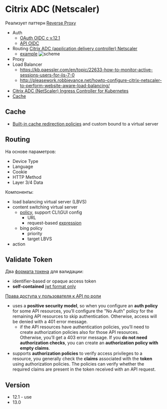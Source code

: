 # Citrix ADC (Netscaler)

Реализует паттерн [Reverse Proxy](../../arch/pattern/pattern.proxy.reverse.md)
- Auth
	- [OAuth OIDC с v.12.1](https://docs.citrix.com/en-us/citrix-adc/current-release/aaa-tm/authentication-methods/oauth-authentication.html)
	- [API OIDC](https://docs.citrix.com/en-us/citrix-adc/current-release/aaa-tm/authentication-methods/oauth-authentication/api-authentication-with-adc.html)
- Routing [Citrix ADC (application delivery controller) Netscaler](https://docs.citrix.com/en-us/citrix-adc/current-release/content-switching.html)
	- [example](https://www.cloudedskies.co.uk/single-post/2016/11/27/Citrix-NetScaler-111-Content-Switch)
	![scheme](https://docs.citrix.com/en-us/citrix-adc/media/csw-lbconfiguration.png)
- Proxy	
- Load Balancer
	- https://kb.paessler.com/en/topic/22633-how-to-monitor-active-sessions-users-for-iis-7-0
  	- http://pleasework.robbievance.net/howto-configure-citrix-netscaler-to-perform-website-aware-load-balancing/
- [Citrix ADC (NetScaler) Ingress Controller for Kubernetes](https://github.com/citrix/citrix-k8s-ingress-controller)
- [Cache](https://docs.citrix.com/en-us/citrix-adc/current-release/citrix-adc-cache-redirection-gen-wrapper-10-con.html)
	
## Cache

- [Built-in cache redirection policies](https://docs.citrix.com/en-us/citrix-adc/12-1/citrix-adc-cache-redirection-gen-wrapper-10-con/cache-redirection-policies/builtin-cache-redirection-policies.html) and custom bound to a virtual server

## Routing

На основе параметров:

- Device Type
- Language
- Cookie
- HTTP Method
- Layer 3/4 Data

Компоненты:
- load balancing virtual server (LBVS)
- content switching virtual server
	- [policy](https://docs.citrix.com/en-us/citrix-adc/current-release/citrix-adc-cache-redirection-gen-wrapper-10-con/selective-cache-redirect/configure-policies-content-switching.html), support CLI\GUI config
		- URL
		- request-based [expression](https://docs.citrix.com/en-us/citrix-adc/current-release/appexpert/policies-and-expressions/summary-examples-of-advanced-policy-expressions.html)
	- bing policy 		
		- priority
		- target LBVS	
- action

## Validate Token

Два [формата токена](https://docs.citrix.com/en-us/citrix-adc/current-release/aaa-tm/authentication-methods/oauth-authentication/api-authentication-with-adc.html) для валидации:
- identifier-based or opaque access token
- __self-contained__ [jwt format only](https://docs.citrix.com/en-us/citrix-adc/current-release/aaa-tm/authentication-methods/oauth-authentication/api-authentication-with-adc.html#oauth-configuration-for-id-tokens)

[Права доступа у пользователя к API по роли](https://docs.citrix.com/en-us/citrix-adc/current-release/aaa-tm/authentication-methods/oauth-authentication.html)
- uses a __positive security model__, so when you configure an __auth policy__ for some API resources, you’ll configure the "No Auth" policy for the remaining API resources to skip authentication. Otherwise, access will be denied with a 401 error message.
	- if the API resources have authentication policies, you’ll need to create authorization policies also for those API resources. Otherwise, you’ll get a 403 error message. If you __do not need authorization checks__, you can create an __authorization policy with empty claims__.
- supports __authorization policies__ to verify access privileges to a resource, you generally check the __claims__ associated with the __token__ using authorization policies. The policies can verify whether the required claims are present in the token received with an API request.

## Version

- 12.1 - use
- 13.0